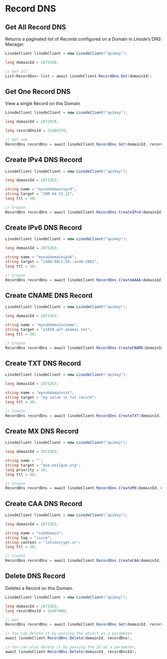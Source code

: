 # Record DNS

## Get All Record DNS

Returns a paginated list of Records configured on a Domain in Linode’s DNS Manager.

```csharp
LinodeClient linodeClient = new LinodeClient("apikey");

long domainId = 2872928;

// Get all
List<RecordDns> list = await linodeClient.RecordDns.Get(domainId);
```

## Get One Record DNS

View a single Record on this Domain

```csharp
LinodeClient linodeClient = new LinodeClient("apikey");

long domainId = 2872928;

long recordDnsId = 32484370;

// Get one
RecordDns recordDns = await linodeClient.RecordDns.Get(domainId, recordDnsId);
```

## Create IPv4 DNS Record

```csharp
LinodeClient linodeClient = new LinodeClient("apikey");

long domainId = 2873263;

string name = "mysubdomainipv4";
string target = "200.44.32.12";
long ttl = 30;

// Create
RecordDns recordDns = await linodeClient.RecordDns.CreateIPv4(domainId, name, target, ttl);
```

## Create IPv6 DNS Record

```csharp
LinodeClient linodeClient = new LinodeClient("apikey");

long domainId = 2873263;

string name = "mysubdomainipv6";
string target = "2a06:98c1:50::ac40:2062";
long ttl = 30;

// Create
RecordDns recordDns = await linodeClient.RecordDns.CreateAAAA(domainId, name, target, ttl);
```

## Create CNAME DNS Record

```csharp
LinodeClient linodeClient = new LinodeClient("apikey");

long domainId = 2873263;

string name = "mysubdomaincname";
string target = "a1859.w27.akamai.net";
long ttl = 30;

// Create
RecordDns recordDns = await linodeClient.RecordDns.CreateCNAME(domainId, name, target, ttl);
```

## Create TXT DNS Record

```csharp
LinodeClient linodeClient = new LinodeClient("apikey");

long domainId = 2873263;

string name = "mysubdomaintxt";
string target = "my value in txt record";
long ttl = 30;

// Create
RecordDns recordDns = await linodeClient.RecordDns.CreateTXT(domainId, name, target, ttl);
```

## Create MX DNS Record

```csharp
LinodeClient linodeClient = new LinodeClient("apikey");

long domainId = 2873263;

string name = "";
string target = "mxa.mailgun.org";
long priority = 10;
long ttl = 30;

// Create
RecordDns recordDns = await linodeClient.RecordDns.CreateMX(domainId, name, target, priority, ttl);
```

## Create CAA DNS Record

```csharp
LinodeClient linodeClient = new LinodeClient("apikey");

long domainId = 2873263;

string name = "subdomain";
string tag = "issue";
string content = "letsencrypt.or";
long ttl = 30;

// Create
RecordDns recordDns = await linodeClient.RecordDns.CreateCAA(domainId, name, tag, content, ttl);
```

## Delete DNS Record

Deletes a Record on this Domain.

```csharp
LinodeClient linodeClient = new LinodeClient("apikey");

long domainId = 2873263;
long recordDnsId = 32497006;

// Get
RecordDns recordDns = await linodeClient.RecordDns.Get(domainId, recordDnsId);

// You can delete it by passing the object as a parameter.
await linodeClient.RecordDns.Delete(domainId, recordDns);

// You can also delete it by passing the ID as a parameter.
await linodeClient.RecordDns.Delete(domainId, recordDnsId);
```
